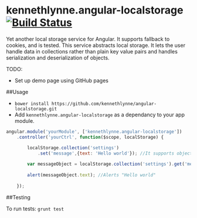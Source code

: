 kennethlynne.angular-localstorage [![Build Status](https://travis-ci.org/kennethlynne/angular-localstorage.png?branch=master)](https://travis-ci.org/kennethlynne/angular-localstorage)
====================

Yet another local storage service for Angular. It supports fallback to cookies, and is tested.
This service abstracts local storage. It lets the user handle data in collections rather than plain key value pairs and handles serialization and deserialization of objects.

TODO: 
* Set up demo page using GitHub pages

##Usage

* ```bower install https://github.com/kennethlynne/angular-localstorage.git```
* Add ```kennethlynne.angular-localstorage``` as a dependancy to your app module.

```javascript
angular.module('yourModule', ['kennethlynne.angular-localstorage'])
	.controller('yourCtrl', function($scope, localStorage) {

		localStorage.collection('settings')
			.set('message',{text: 'Hello world'}); //It supports objects
		
		var messageObject = localStorage.collection('settings').get('message');
		
		alert(messageObject.text); //Alerts "Hello world"
		
	});
```

##Testing

To run tests: ```grunt test```
